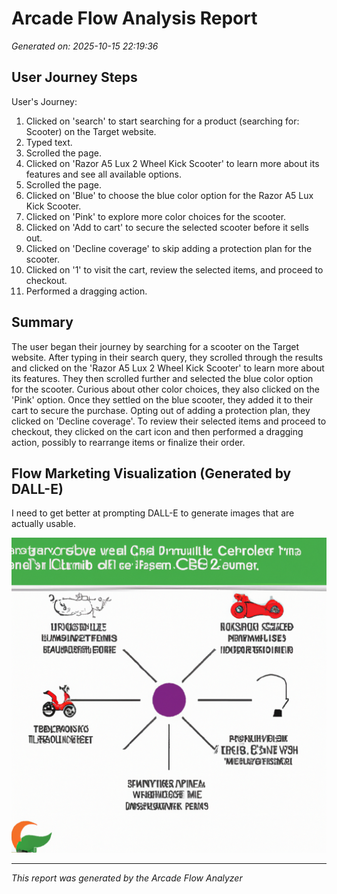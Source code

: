 # Arcade Flow Analysis Report

*Generated on: 2025-10-15 22:19:36*

## User Journey Steps

User's Journey:
1. Clicked on 'search' to start searching for a product (searching for: Scooter) on the Target website.
2. Typed text.
3. Scrolled the page.
4. Clicked on 'Razor A5 Lux 2 Wheel Kick Scooter' to learn more about its features and see all available options.
5. Scrolled the page.
6. Clicked on 'Blue' to choose the blue color option for the Razor A5 Lux Kick Scooter.
7. Clicked on 'Pink' to explore more color choices for the scooter.
8. Clicked on 'Add to cart' to secure the selected scooter before it sells out.
9. Clicked on 'Decline coverage' to skip adding a protection plan for the scooter.
10. Clicked on '1' to visit the cart, review the selected items, and proceed to checkout.
11. Performed a dragging action.

## Summary

The user began their journey by searching for a scooter on the Target website. After typing in their search query, they scrolled through the results and clicked on the 'Razor A5 Lux 2 Wheel Kick Scooter' to learn more about its features. They then scrolled further and selected the blue color option for the scooter. Curious about other color choices, they also clicked on the 'Pink' option. Once they settled on the blue scooter, they added it to their cart to secure the purchase. Opting out of adding a protection plan, they clicked on 'Decline coverage'. To review their selected items and proceed to checkout, they clicked on the cart icon and then performed a dragging action, possibly to rearrange items or finalize their order.

## Flow Marketing Visualization (Generated by DALL-E)

I need to get better at prompting DALL-E to generate images that are actually usable.

![Generated Flow Image](cache/image/generated-image.png)

---
*This report was generated by the Arcade Flow Analyzer*

